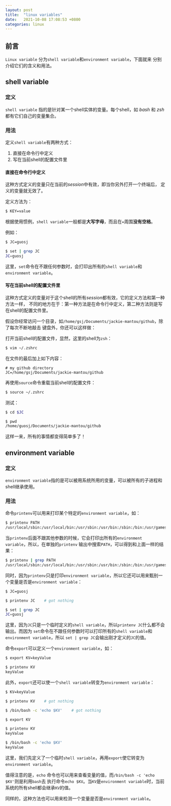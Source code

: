 ```yaml
---
layout: post
title:  "linux variables"
date:   2021-10-08 17:08:53 +0800
categories: linux
---
```


## 前言
`Linux variable` 分为`shell variable`和`environment variable`，下面就来
分别介绍它们的含义和用法。


## shell variable 
### 定义
`shell variable` 指的是针对某一个shell实体的变量。每个shell，如 *bash* 和 *zsh* 
都有它们自己的变量集合。

### 用法
定义`shell variable`有两种方式：
1. 直接在命令行中定义
2. 写在当前shell的配置文件里

#### 直接在命令行中定义
这种方式定义的变量只在当前的*session*中有效，即当你另外打开一个终端后，
定义的变量就无效了。

定义方法为：
```sh
$ KEY=value
```
根据使用惯例，`shell variable`一般都是**大写字母**，而且在`=`周围**没有空格**。

例如：
```sh
$ JC=guosj

$ set | grep JC
JC=guosj

```
这里，`set`命令在不跟任何参数时，会打印出所有的`shell variable`和`environment variable`。

#### 写在当前shell的配置文件里
这种方式定义的变量对于这个shell的所有*session*都有效，它的定义方法和第一种方法一样，
不同的地方在于：第一种方法是在命令行中定义，第二种方法则是写在shell的配置文件里。

假设你经常访问一个目录，如`/home/gsj/Documents/jackie-mantou/github`，除了每次不断地敲击
键盘外，你还可以这样做：

打开当前shell的配置文件，显然，这里的shell为`zsh`：
```sh
$ vim ~/.zshrc
```

在文件的最后加上如下内容：
```
# my github directory
JC=/home/gsj/Documents/jackie-mantou/github
```

再使用`source`命令重载当前shell的配置文件：
```sh
$ source ~/.zshrc
```

测试：
```sh
$ cd $JC

$ pwd
/home/guosj/Documents/jackie-mantou/github
```
这样一来，所有的事情都变得简单多了！

## environment variable
### 定义
`environment variable`指的是可以被用系统所用的变量，可以被所有的子进程和shell继承使用。


### 用法
命令`printenv`可以用来打印某个特定的`environment variable`，如：
```sh
$ printenv PATH
/usr/local/sbin:/usr/local/bin:/usr/sbin:/usr/bin:/sbin:/bin:/usr/games:/usr/local/games:/snap/bin
```

当`printenv`后面不跟其他参数的时候，它会打印出所有的`environment variable`，所以，在单独的`printenv`
输出中搜索`PATH`，可以得到和上面一样的结果：
```sh
$ printenv | grep PATH
/usr/local/sbin:/usr/local/bin:/usr/sbin:/usr/bin:/sbin:/bin:/usr/games:/usr/local/games:/snap/bin
```

同时，因为`printenv`只是打印`environment variable`，所以它还可以用来甄别一个变量是否是`environment variable`：
```sh
$ JC=guosj

$ printenv JC    # got nothing

$ set | grep JC
JC=guosj
```
这里，因为`JC`只是一个临时定义的`shell variable`，所以`printenv JC`什么都不会输出。而因为
`set`命令在不跟任何参数时可以打印所有的`shell variable`和`environment variable`，所以
`set | grep JC`会输出刚才定义的`JC`的值。

命令`export`可以定义一个`environment variable`，如：
```sh
$ export KV=keyValue

$ printenv KV
keyValue
```

此外，`export`还可以使一个`shell variable`转变为`environment variable`：
```sh
$ KV=keyValue

$ printenv KV    # got nothing

$ /bin/bash -c 'echo $KV'    # got nothing

$ export KV

$ printenv KV
keyValue

$ /bin/bash -c 'echo $KV'
keyValue
```
这里，我们先定义了一个临时`shell variable`，再用`export`使它转变为`environment variable`。

值得注意的是，`echo` 命令也可以用来查看变量的值，而`/bin/bash -c 'echo $KV'`则是利用`bash`去
执行命令`echo $KV`。当`KV`是`environment variable`时，当前系统的所有shell都会继承`KV`的值。

同样的，这种方法也可以用来检测一个变量是否是`environment variable`。

